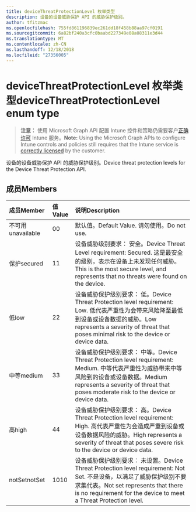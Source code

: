 ```yaml
---
title: deviceThreatProtectionLevel 枚举类型
description: 设备的设备威胁保护 API 的威胁保护级别。
author: tfitzmac
ms.openlocfilehash: 755fd861196839ec261dd18f458b88aa97cf0191
ms.sourcegitcommit: 6a82bf240a3cfc0baabd227349e08a08311e3d44
ms.translationtype: MT
ms.contentlocale: zh-CN
ms.lasthandoff: 12/18/2018
ms.locfileid: "27356005"
---
```

# <a name="devicethreatprotectionlevel-enum-type"></a><span data-ttu-id="d8e70-103">deviceThreatProtectionLevel 枚举类型</span><span class="sxs-lookup"><span data-stu-id="d8e70-103">deviceThreatProtectionLevel enum type</span></span>

> <span data-ttu-id="d8e70-104">**注意：** 使用 Microsoft Graph API 配置 Intune 控件和策略仍需要客户[正确许可](https://go.microsoft.com/fwlink/?linkid=839381) Intune 服务。</span><span class="sxs-lookup"><span data-stu-id="d8e70-104">**Note:** Using the Microsoft Graph APIs to configure Intune controls and policies still requires that the Intune service is [correctly licensed](https://go.microsoft.com/fwlink/?linkid=839381) by the customer.</span></span>

<span data-ttu-id="d8e70-105">设备的设备威胁保护 API 的威胁保护级别。</span><span class="sxs-lookup"><span data-stu-id="d8e70-105">Device threat protection levels for the Device Threat Protection API.</span></span>
## <a name="members"></a><span data-ttu-id="d8e70-106">成员</span><span class="sxs-lookup"><span data-stu-id="d8e70-106">Members</span></span>
|<span data-ttu-id="d8e70-107">成员</span><span class="sxs-lookup"><span data-stu-id="d8e70-107">Member</span></span>|<span data-ttu-id="d8e70-108">值</span><span class="sxs-lookup"><span data-stu-id="d8e70-108">Value</span></span>|<span data-ttu-id="d8e70-109">说明</span><span class="sxs-lookup"><span data-stu-id="d8e70-109">Description</span></span>|
|:---|:---|:---|
|<span data-ttu-id="d8e70-110">不可用</span><span class="sxs-lookup"><span data-stu-id="d8e70-110">unavailable</span></span>|<span data-ttu-id="d8e70-111">0</span><span class="sxs-lookup"><span data-stu-id="d8e70-111">0</span></span>|<span data-ttu-id="d8e70-112">默认值。</span><span class="sxs-lookup"><span data-stu-id="d8e70-112">Default Value.</span></span> <span data-ttu-id="d8e70-113">请勿使用。</span><span class="sxs-lookup"><span data-stu-id="d8e70-113">Do not use.</span></span>|
|<span data-ttu-id="d8e70-114">保护</span><span class="sxs-lookup"><span data-stu-id="d8e70-114">secured</span></span>|<span data-ttu-id="d8e70-115">1</span><span class="sxs-lookup"><span data-stu-id="d8e70-115">1</span></span>|<span data-ttu-id="d8e70-116">设备威胁级别要求： 安全。</span><span class="sxs-lookup"><span data-stu-id="d8e70-116">Device Threat Level requirement: Secured.</span></span> <span data-ttu-id="d8e70-117">这是最安全的级别，表示在设备上未发现任何威胁。</span><span class="sxs-lookup"><span data-stu-id="d8e70-117">This is the most secure level, and represents that no threats were found on the device.</span></span>|
|<span data-ttu-id="d8e70-118">低</span><span class="sxs-lookup"><span data-stu-id="d8e70-118">low</span></span>|<span data-ttu-id="d8e70-119">2</span><span class="sxs-lookup"><span data-stu-id="d8e70-119">2</span></span>|<span data-ttu-id="d8e70-120">设备威胁保护级别要求： 低。</span><span class="sxs-lookup"><span data-stu-id="d8e70-120">Device Threat Protection level requirement: Low.</span></span> <span data-ttu-id="d8e70-121">低代表严重性为会带来风险降至最低到设备或设备数据的威胁。</span><span class="sxs-lookup"><span data-stu-id="d8e70-121">Low represents a severity of threat that poses minimal risk to the device or device data.</span></span>|
|<span data-ttu-id="d8e70-122">中等</span><span class="sxs-lookup"><span data-stu-id="d8e70-122">medium</span></span>|<span data-ttu-id="d8e70-123">3</span><span class="sxs-lookup"><span data-stu-id="d8e70-123">3</span></span>|<span data-ttu-id="d8e70-124">设备威胁保护级别要求： 中等。</span><span class="sxs-lookup"><span data-stu-id="d8e70-124">Device Threat Protection level requirement: Medium.</span></span> <span data-ttu-id="d8e70-125">中等代表严重性为威胁带来中等风险到的设备或设备数据。</span><span class="sxs-lookup"><span data-stu-id="d8e70-125">Medium represents a severity of threat that poses moderate risk to the device or device data.</span></span>|
|<span data-ttu-id="d8e70-126">高</span><span class="sxs-lookup"><span data-stu-id="d8e70-126">high</span></span>|<span data-ttu-id="d8e70-127">4</span><span class="sxs-lookup"><span data-stu-id="d8e70-127">4</span></span>|<span data-ttu-id="d8e70-128">设备威胁保护级别要求： 高。</span><span class="sxs-lookup"><span data-stu-id="d8e70-128">Device Threat Protection level requirement: High.</span></span> <span data-ttu-id="d8e70-129">高代表严重性为会造成严重到设备或设备数据风险的威胁。</span><span class="sxs-lookup"><span data-stu-id="d8e70-129">High represents a severity of threat that poses severe risk to the device or device data.</span></span>|
|<span data-ttu-id="d8e70-130">notSet</span><span class="sxs-lookup"><span data-stu-id="d8e70-130">notSet</span></span>|<span data-ttu-id="d8e70-131">10</span><span class="sxs-lookup"><span data-stu-id="d8e70-131">10</span></span>|<span data-ttu-id="d8e70-132">设备威胁保护级别要求： 未设置。</span><span class="sxs-lookup"><span data-stu-id="d8e70-132">Device Threat Protection level requirement: Not Set.</span></span> <span data-ttu-id="d8e70-133">不是设备，以满足了威胁保护级别不要求集代表。</span><span class="sxs-lookup"><span data-stu-id="d8e70-133">Not set represents that there is no requirement for the device to meet a Threat Protection level.</span></span>|



